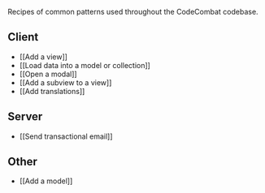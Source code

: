 Recipes of common patterns used throughout the CodeCombat codebase.

## Client
* [[Add a view]]
* [[Load data into a model or collection]]
* [[Open a modal]]
* [[Add a subview to a view]]
* [[Add translations]]

## Server
* [[Send transactional email]]

## Other
* [[Add a model]]